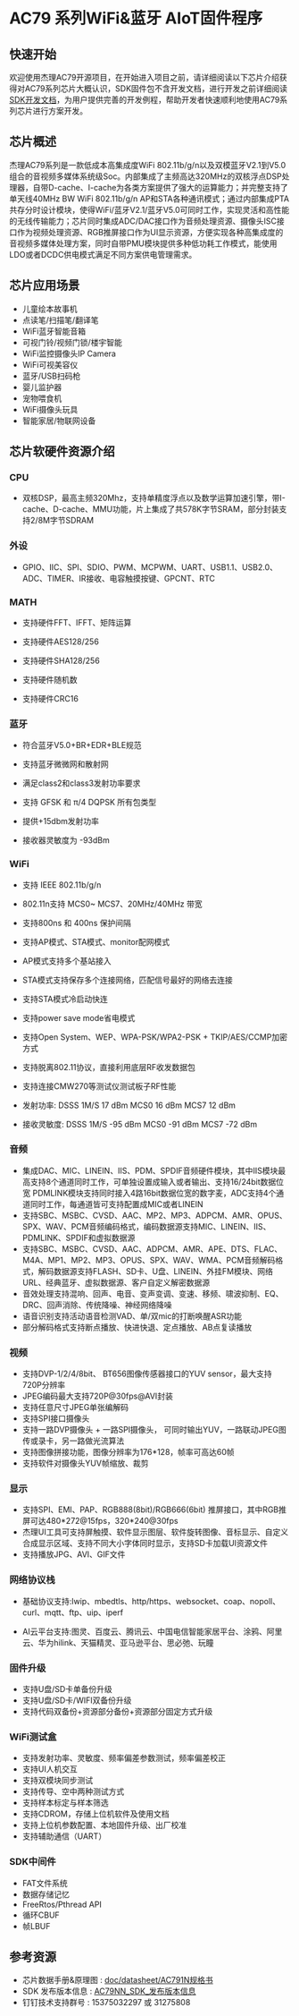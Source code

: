 # AC79 系列WiFi&蓝牙 AIoT固件程序



快速开始
------------

欢迎使用杰理AC79开源项目，在开始进入项目之前，请详细阅读以下芯片介绍获得对AC79系列芯片大概认识，SDK固件包不含开发文档，进行开发之前详细阅读[SDK开发文档](https://doc.zh-jieli.com/AC79/zh-cn/master/index.html)，为用户提供完善的开发例程，帮助开发者快速顺利地使用AC79系列芯片进行方案开发。



芯片概述
------------

杰理AC79系列是一款低成本高集成度WiFi  802.11b/g/n以及双模蓝牙V2.1到V5.0组合的音视频多媒体系统级Soc。内部集成了主频高达320MHz的双核浮点DSP处理器，自带D-cache、I-cache为各类方案提供了强大的运算能力；并完整支持了单天线40MHz BW WiFi 802.11b/g/n  AP和STA各种通讯模式；通过内部集成PTA共存分时设计模块，使得WiFi/蓝牙V2.1/蓝牙V5.0可同时工作，实现灵活和高性能的无线传输能力；芯片同时集成ADC/DAC接口作为音频处理资源、摄像头ISC接口作为视频处理资源、RGB推屏接口作为UI显示资源，方便实现各种高集成度的音视频多媒体处理方案，同时自带PMU模块提供多种低功耗工作模式，能使用LDO或者DCDC供电模式满足不同方案供电管理需求。



芯片应用场景
------------

- 儿童绘本故事机
- 点读笔/扫描笔/翻译笔
- WiFi蓝牙智能音箱
- 可视门铃/视频门锁/楼宇智能
- WiFi监控摄像头IP Camera
- WiFi可视美容仪
- 蓝牙/USB扫码枪
- 婴儿监护器
- 宠物喂食机
- WiFi摄像头玩具
- 智能家居/物联网设备



芯片软硬件资源介绍
------------

### CPU

- 双核DSP，最高主频320Mhz，支持单精度浮点以及数学运算加速引擎，带I-cache、D-cache、MMU功能，片上集成了共578K字节SRAM，部分封装支持2/8M字节SDRAM

  

### 外设

- GPIO、IIC、SPI、SDIO、PWM、MCPWM、UART、USB1.1、USB2.0、ADC、TIMER、IR接收、电容触摸按键、GPCNT、RTC

  

### MATH

- 支持硬件FFT、IFFT、矩阵运算

- 支持硬件AES128/256

- 支持硬件SHA128/256

- 支持硬件随机数

- 支持硬件CRC16

  

### 蓝牙

- 符合蓝牙V5.0+BR+EDR+BLE规范

- 支持蓝牙微微网和散射网

- 满足class2和class3发射功率要求

- 支持 GFSK 和 π/4 DQPSK 所有包类型

- 提供+15dbm发射功率

- 接收器灵敏度为 -93dBm

  

### WiFi

- 支持 IEEE 802.11b/g/n

- 802.11n支持 MCS0~ MCS7、20MHz/40MHz 带宽

- 支持800ns 和 400ns 保护间隔

- 支持AP模式、STA模式、monitor配网模式

- AP模式支持多个基站接入

- STA模式支持保存多个连接网络，匹配信号最好的网络去连接

- 支持STA模式冷启动快连

- 支持power save mode省电模式

- 支持Open System、WEP、WPA-PSK/WPA2-PSK + TKIP/AES/CCMP加密方式

- 支持脱离802.11协议，直接利用底层RF收发数据包

- 支持连接CMW270等测试仪测试板子RF性能

- 发射功率: 
  DSSS 1M/S		17  dBm
  MCS0			     16  dBm
  MCS7			     12	dBm

- 接收灵敏度:
  DSSS 1M/S		-95  dBm
  MCS0			     -91  dBm
  MCS7			     -72  dBm

  

### 音频

- 集成DAC、MIC、LINEIN、IIS、PDM、SPDIF音频硬件模块，其中IIS模块最高支持8个通道同时工作，可单独设置成输入或者输出、支持16/24bit数据位宽
  PDMLINK模块支持同时接入4路16bit数据位宽的数字麦，ADC支持4个通道同时工作，每通道皆可支持配置成MIC或者LINEIN
- 支持SBC、MSBC、CVSD、AAC、MP2、MP3、ADPCM、AMR、OPUS、SPX、WAV、PCM音频编码格式，编码数据源支持MIC、LINEIN、IIS、PDMLINK、SPDIF和虚拟数据源
- 支持SBC、MSBC、CVSD、AAC、ADPCM、AMR、APE、DTS、FLAC、M4A、MP1、MP2、MP3、OPUS、SPX、WAV、WMA、PCM音频解码格式，解码数据源支持FLASH、SD卡、U盘、LINEIN、外挂FM模块、网络URL、经典蓝牙、虚拟数据源、客户自定义解密数据源
- 音效处理支持混响、回声、电音、变声变调、变速、移频、啸波抑制、EQ、DRC、回声消除、传统降噪、神经网络降噪
- 语音识别支持活动语音检测VAD、单/双mic的打断唤醒ASR功能
- 部分解码格式支持断点播放、快进快退、定点播放、AB点复读播放



### 视频

- 支持DVP-1/2/4/8bit、 BT656图像传感器接口的YUV sensor，最大支持720P分辨率
- JPEG编码最大支持720P@30fps@AVI封装
- 支持任意尺寸JPEG单张编解码
- 支持SPI接口摄像头
- 支持一路DVP摄像头 + 一路SPI摄像头， 可同时输出YUV，一路联动JPEG图传或录卡，另一路做光流算法
- 支持图像拼接功能，图像分辨率为176*128，帧率可高达60帧
- 支持软件对摄像头YUV帧缩放、裁剪



### 显示

- 支持SPI、EMI、PAP、RGB888(8bit)/RGB666(6bit) 推屏接口，其中RGB推屏可达480\*272@15fps，320\*240@30fps
- 杰理UI工具可支持屏触摸、软件显示图层、软件旋转图像、音标显示、自定义合成显示区域、支持不同大小字体同时显示，支持SD卡加载UI资源文件
- 支持播放JPG、AVI、GIF文件



###  网络协议栈

- 基础协议支持:lwip、mbedtls、http/https、websocket、coap、nopoll、curl、mqtt、ftp、uip、iperf

- AI云平台支持:图灵、百度云、腾讯云、中国电信智能家居平台、涂鸦、阿里云、华为hilink、天猫精灵、亚马逊平台、思必弛、玩瞳

  

### 固件升级

- 支持U盘/SD卡单备份升级
- 支持U盘/SD卡/WIFI双备份升级
- 支持代码双备份+资源部分备份+资源部分固定方式升级



### WiFi测试盒

- 支持发射功率、灵敏度、频率偏差参数测试，频率偏差校正
- 支持UI人机交互
- 支持双模块同步测试
- 支持传导、空中两种测试方式
- 支持样本标定与样本筛选
- 支持CDROM，存储上位机软件及使用文档
- 支持上位机参数配置、本地固件升级、出厂校准
- 支持辅助通信（UART）



### SDK中间件

- FAT文件系统
- 数据存储记忆
- FreeRtos/Pthread API
- 循环CBUF
- 帧LBUF



参考资源
------------

* 芯片数据手册&原理图 : [doc/datasheet/AC791N规格书](./doc/datasheet/AC791N规格书)
* SDK 发布版本信息 : [AC79NN_SDK_发布版本信息](https://doc.zh-jieli.com/AC79/zh-cn/release_v1.1.0/other/version/index.html)
* 钉钉技术支持群号 : 15375032297 或 31275808
